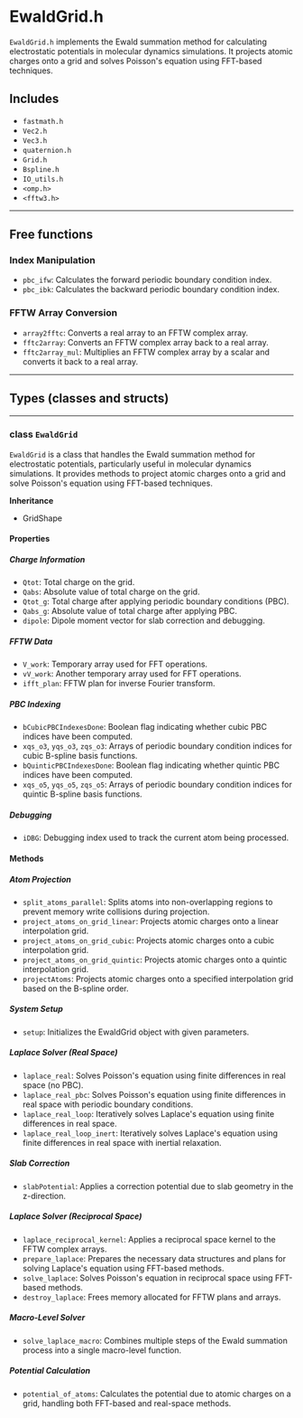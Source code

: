 # EwaldGrid.h

`EwaldGrid.h` implements the Ewald summation method for calculating electrostatic potentials in molecular dynamics simulations. It projects atomic charges onto a grid and solves Poisson's equation using FFT-based techniques.

## Includes

- `fastmath.h`
- `Vec2.h`
- `Vec3.h`
- `quaternion.h`
- `Grid.h`
- `Bspline.h`
- `IO_utils.h`
- `<omp.h>`
- `<fftw3.h>`

---

## Free functions

### Index Manipulation
- `pbc_ifw`: Calculates the forward periodic boundary condition index.
- `pbc_ibk`: Calculates the backward periodic boundary condition index.

### FFTW Array Conversion
- `array2fftc`: Converts a real array to an FFTW complex array.
- `fftc2array`: Converts an FFTW complex array back to a real array.
- `fftc2array_mul`: Multiplies an FFTW complex array by a scalar and converts it back to a real array.

---

## Types (classes and structs)

---

### class `EwaldGrid`

`EwaldGrid` is a class that handles the Ewald summation method for electrostatic potentials, particularly useful in molecular dynamics simulations. It provides methods to project atomic charges onto a grid and solve Poisson's equation using FFT-based techniques.

**Inheritance**

- GridShape

#### Properties

##### Charge Information
- `Qtot`: Total charge on the grid.
- `Qabs`: Absolute value of total charge on the grid.
- `Qtot_g`: Total charge after applying periodic boundary conditions (PBC).
- `Qabs_g`: Absolute value of total charge after applying PBC.
- `dipole`: Dipole moment vector for slab correction and debugging.

##### FFTW Data
- `V_work`: Temporary array used for FFT operations.
- `vV_work`: Another temporary array used for FFT operations.
- `ifft_plan`: FFTW plan for inverse Fourier transform.

##### PBC Indexing
- `bCubicPBCIndexesDone`: Boolean flag indicating whether cubic PBC indices have been computed.
- `xqs_o3`, `yqs_o3`, `zqs_o3`: Arrays of periodic boundary condition indices for cubic B-spline basis functions.
- `bQuinticPBCIndexesDone`: Boolean flag indicating whether quintic PBC indices have been computed.
- `xqs_o5`, `yqs_o5`, `zqs_o5`: Arrays of periodic boundary condition indices for quintic B-spline basis functions.

##### Debugging
- `iDBG`: Debugging index used to track the current atom being processed.

#### Methods

##### Atom Projection
- `split_atoms_parallel`: Splits atoms into non-overlapping regions to prevent memory write collisions during projection.
- `project_atoms_on_grid_linear`: Projects atomic charges onto a linear interpolation grid.
- `project_atoms_on_grid_cubic`: Projects atomic charges onto a cubic interpolation grid.
- `project_atoms_on_grid_quintic`: Projects atomic charges onto a quintic interpolation grid.
- `projectAtoms`: Projects atomic charges onto a specified interpolation grid based on the B-spline order.

##### System Setup
- `setup`: Initializes the EwaldGrid object with given parameters.

##### Laplace Solver (Real Space)
- `laplace_real`: Solves Poisson's equation using finite differences in real space (no PBC).
- `laplace_real_pbc`: Solves Poisson's equation using finite differences in real space with periodic boundary conditions.
- `laplace_real_loop`: Iteratively solves Laplace's equation using finite differences in real space.
- `laplace_real_loop_inert`: Iteratively solves Laplace's equation using finite differences in real space with inertial relaxation.

##### Slab Correction
- `slabPotential`: Applies a correction potential due to slab geometry in the z-direction.

##### Laplace Solver (Reciprocal Space)
- `laplace_reciprocal_kernel`: Applies a reciprocal space kernel to the FFTW complex arrays.
- `prepare_laplace`: Prepares the necessary data structures and plans for solving Laplace's equation using FFT-based methods.
- `solve_laplace`: Solves Poisson's equation in reciprocal space using FFT-based methods.
- `destroy_laplace`: Frees memory allocated for FFTW plans and arrays.

##### Macro-Level Solver
- `solve_laplace_macro`: Combines multiple steps of the Ewald summation process into a single macro-level function.

##### Potential Calculation
- `potential_of_atoms`: Calculates the potential due to atomic charges on a grid, handling both FFT-based and real-space methods.